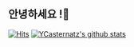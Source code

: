 ## 안녕하세요 !👋
[![Hits](https://hits.seeyoufarm.com/api/count/incr/badge.svg?url=https%3A%2F%2Fgithub.com%2FYCasternatz&count_bg=%23F88AFF&title_bg=%2390F3FF&icon=discord.svg&icon_color=%23FFFFFF&title=hits&edge_flat=false)](https://hits.seeyoufarm.com)
[![YCasternatz's github stats](https://github-readme-stats.vercel.app/api?username=YCasternatz&count_private=false&custom_title=상태&bg_color=#7a93ff&title_color=#ff7af2&text_color=#7a93ff)](https://github.com/anuraghazra/github-readme-stats)
<!--
**YCasternatz/YCasternatz** is a ✨ _special_ ✨ repository because its `README.md` (this file) appears on your GitHub profile.


Here are some ideas to get you started:

- 🔭 I’m currently working on ...
- 🌱 I’m currently learning ...
- 👯 I’m looking to collaborate on ...
- 🤔 I’m looking for help with ...
- 💬 Ask me about ...
- 📫 How to reach me: ...
- 😄 Pronouns: ...
- ⚡ Fun fact: ...
-->
